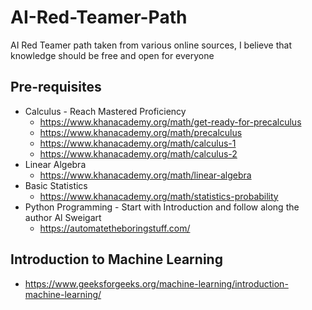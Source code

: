 # AI-Red-Teamer-Path
AI Red Teamer path taken from various online sources, I believe that knowledge should be free and open for everyone

## Pre-requisites
 - Calculus - Reach Mastered Proficiency
    - https://www.khanacademy.org/math/get-ready-for-precalculus
    - https://www.khanacademy.org/math/precalculus
    - https://www.khanacademy.org/math/calculus-1
    - https://www.khanacademy.org/math/calculus-2
 - Linear Algebra
    - https://www.khanacademy.org/math/linear-algebra
 - Basic Statistics
    - https://www.khanacademy.org/math/statistics-probability
 - Python Programming - Start with Introduction and follow along the author Al Sweigart
    - https://automatetheboringstuff.com/

## Introduction to Machine Learning
 - https://www.geeksforgeeks.org/machine-learning/introduction-machine-learning/
